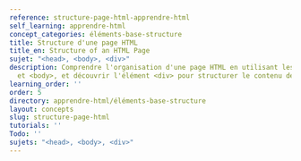 ```yaml
---
reference: structure-page-html-apprendre-html
self_learning: apprendre-html
concept_categories: éléments-base-structure
title: Structure d'une page HTML
title_en: Structure of an HTML Page
sujet: "<head>, <body>, <div>"
description: Comprendre l'organisation d'une page HTML en utilisant les sections <head>
  et <body>, et découvrir l'élément <div> pour structurer le contenu de manière flexible.
learning_order: ''
order: 5
directory: apprendre-html/éléments-base-structure
layout: concepts
slug: structure-page-html
tutorials: ''
Todo: ''
sujets: "<head>, <body>, <div>"
---
```

